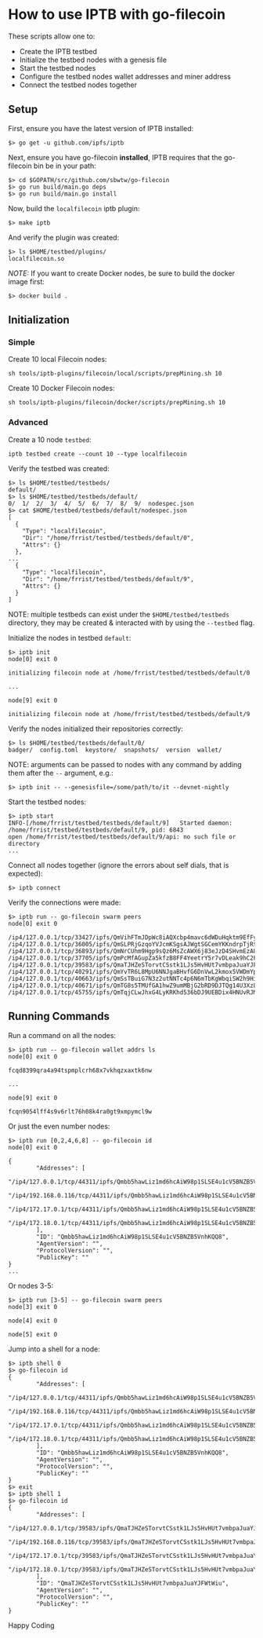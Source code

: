 # How to use IPTB with go-filecoin

These scripts allow one to:

- Create the IPTB testbed
- Initialize the testbed nodes with a genesis file
- Start the testbed nodes
- Configure the testbed nodes wallet addresses and miner address
- Connect the testbed nodes together

## Setup
First, ensure you have the latest version of IPTB installed:
```shell
$> go get -u github.com/ipfs/iptb
```

Next, ensure you have go-filecoin **installed**, IPTB requires that the go-filecoin bin be in your path:
```shell
$> cd $GOPATH/src/github.com/sbwtw/go-filecoin
$> go run build/main.go deps
$> go run build/main.go install
```

Now, build the `localfilecoin` iptb plugin:
```shell
$> make iptb
```
And verify the plugin was created:
```shell
$> ls $HOME/testbed/plugins/
localfilecoin.so
```

*NOTE:* If you want to create Docker nodes, be sure to build the docker image first:
```shell
$> docker build .
```

## Initialization

### Simple
Create 10 local Filecoin nodes:
```shell
sh tools/iptb-plugins/filecoin/local/scripts/prepMining.sh 10
```

Create 10 Docker Filecoin nodes:
```shell
sh tools/iptb-plugins/filecoin/docker/scripts/prepMining.sh 10
```

### Advanced

Create a 10 node `testbed`:
```shell
iptb testbed create --count 10 --type localfilecoin
```
Verify the testbed was created:
```shell
$> ls $HOME/testbed/testbeds/
default/
$> ls $HOME/testbed/testbeds/default/
0/  1/  2/  3/  4/  5/  6/  7/  8/  9/  nodespec.json
$> cat $HOME/testbed/testbeds/default/nodespec.json
[
  {
    "Type": "localfilecoin",
    "Dir": "/home/frrist/testbed/testbeds/default/0",
    "Attrs": {}
  },
...
  {
    "Type": "localfilecoin",
    "Dir": "/home/frrist/testbed/testbeds/default/9",
    "Attrs": {}
  }
]
```
NOTE: multiple testbeds can exist under the `$HOME/testbed/testbeds` directory, they may be created & interacted with by using the `--testbed` flag.

Initialize the nodes in testbed `default`:
```shell
$> iptb init
node[0] exit 0

initializing filecoin node at /home/frrist/testbed/testbeds/default/0

...

node[9] exit 0

initializing filecoin node at /home/frrist/testbed/testbeds/default/9
```
Verify the nodes initialized their repositories correctly:
```shell
$> ls $HOME/testbed/testbeds/default/0/
badger/  config.toml  keystore/  snapshots/  version  wallet/
```
NOTE: arguments can be passed to nodes with any command by adding them after the `--` argument, e.g.:
```shell
$> iptb init -- --genesisfile=/some/path/to/it --devnet-nightly
```

Start the testbed nodes:
```shell
$> iptb start
INFO-[/home/frrist/testbed/testbeds/default/9]   Started daemon: /home/frrist/testbed/testbeds/default/9, pid: 6843
open /home/frrist/testbed/testbeds/default/9/api: no such file or directory
...
```

Connect all nodes together (ignore the errors about self dials, that is expected):
```shell
$> iptb connect
```

Verify the connections were made:
```shell
$> iptb run -- go-filecoin swarm peers
node[0] exit 0

/ip4/127.0.0.1/tcp/33427/ipfs/QmVihFTmJDpWc8iAQXcbp4mavc6dWDuHqktm9EfFyTvBiC
/ip4/127.0.0.1/tcp/36005/ipfs/QmSLPRjGzqoYVJcmKSgsAJWgtSGCemYKKndrpTjRtpXr4d
/ip4/127.0.0.1/tcp/36893/ipfs/QmNrCUhm9Hgp9sQz6MsZcAWX6j83eJzD4SHvmEzA8Xfh76
/ip4/127.0.0.1/tcp/37705/ipfs/QmPcMfAGupZa5kfzB8FF4YeetrY5r7vDLeak9hC2FBB8aW
/ip4/127.0.0.1/tcp/39583/ipfs/QmaTJHZeSTorvtCSstk1LJs5HvHUt7vmbpaJuaYJFWtWiu
/ip4/127.0.0.1/tcp/40291/ipfs/QmYvTR6L8MpU6NNJgaBHvfG6DnVwL2kmox5VWDmYp2ipX2
/ip4/127.0.0.1/tcp/40663/ipfs/QmSsTBuiG7N3z2utNNTc4p6N6mTbKgWbqiSW2h9HiRKq7M
/ip4/127.0.0.1/tcp/40671/ipfs/QmTG8s5TMUfGA1hwZ9umMBjG2bRD9DJTQg14U3XzLpqR23
/ip4/127.0.0.1/tcp/45755/ipfs/QmTqjCLwJhxG4LyKRKhd536bDJ9UEBDix4HNUvRJMK8qL2
```

## Running Commands

Run a command on all the nodes:
```
$> iptb run -- go-filecoin wallet addrs ls
node[0] exit 0

fcqd8399qra4a94tspmplcrh68x7vkhqzxaxtk6nw

...

node[9] exit 0

fcqn9054lff4s9v6rlt76h08k4ra0gt9xmpymcl9w
```

Or just the even number nodes:
```shell
$> iptb run [0,2,4,6,8] -- go-filecoin id
node[0] exit 0

{
        "Addresses": [
                "/ip4/127.0.0.1/tcp/44311/ipfs/Qmbb5hawLiz1md6hcAiW98p1SLSE4u1cV5BNZB5VnhKQQ8",
                "/ip4/192.168.0.116/tcp/44311/ipfs/Qmbb5hawLiz1md6hcAiW98p1SLSE4u1cV5BNZB5VnhKQQ8",
                "/ip4/172.17.0.1/tcp/44311/ipfs/Qmbb5hawLiz1md6hcAiW98p1SLSE4u1cV5BNZB5VnhKQQ8",
                "/ip4/172.18.0.1/tcp/44311/ipfs/Qmbb5hawLiz1md6hcAiW98p1SLSE4u1cV5BNZB5VnhKQQ8"
        ],
        "ID": "Qmbb5hawLiz1md6hcAiW98p1SLSE4u1cV5BNZB5VnhKQQ8",
        "AgentVersion": "",
        "ProtocolVersion": "",
        "PublicKey": ""
}
...
```
Or nodes 3-5:
```shell
$> iptb run [3-5] -- go-filecoin swarm peers
node[3] exit 0

node[4] exit 0

node[5] exit 0
```

Jump into a shell for a node:
```shell
$> iptb shell 0
$> go-filecoin id
{
        "Addresses": [
                "/ip4/127.0.0.1/tcp/44311/ipfs/Qmbb5hawLiz1md6hcAiW98p1SLSE4u1cV5BNZB5VnhKQQ8",
                "/ip4/192.168.0.116/tcp/44311/ipfs/Qmbb5hawLiz1md6hcAiW98p1SLSE4u1cV5BNZB5VnhKQQ8",
                "/ip4/172.17.0.1/tcp/44311/ipfs/Qmbb5hawLiz1md6hcAiW98p1SLSE4u1cV5BNZB5VnhKQQ8",
                "/ip4/172.18.0.1/tcp/44311/ipfs/Qmbb5hawLiz1md6hcAiW98p1SLSE4u1cV5BNZB5VnhKQQ8"
        ],
        "ID": "Qmbb5hawLiz1md6hcAiW98p1SLSE4u1cV5BNZB5VnhKQQ8",
        "AgentVersion": "",
        "ProtocolVersion": "",
        "PublicKey": ""
}
$> exit
$> iptb shell 1
$> go-filecoin id
{
        "Addresses": [
                "/ip4/127.0.0.1/tcp/39583/ipfs/QmaTJHZeSTorvtCSstk1LJs5HvHUt7vmbpaJuaYJFWtWiu",
                "/ip4/192.168.0.116/tcp/39583/ipfs/QmaTJHZeSTorvtCSstk1LJs5HvHUt7vmbpaJuaYJFWtWiu",
                "/ip4/172.17.0.1/tcp/39583/ipfs/QmaTJHZeSTorvtCSstk1LJs5HvHUt7vmbpaJuaYJFWtWiu",
                "/ip4/172.18.0.1/tcp/39583/ipfs/QmaTJHZeSTorvtCSstk1LJs5HvHUt7vmbpaJuaYJFWtWiu"
        ],
        "ID": "QmaTJHZeSTorvtCSstk1LJs5HvHUt7vmbpaJuaYJFWtWiu",
        "AgentVersion": "",
        "ProtocolVersion": "",
        "PublicKey": ""
}
```

Happy Coding
